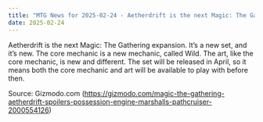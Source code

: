 ```yaml
---
title: "MTG News for 2025-02-24 - Aetherdrift is the next Magic: The Gathering expan..."
date: 2025-02-24
---
```


Aetherdrift is the next Magic: The Gathering expansion. It’s a new set, and it’s new. The core mechanic is a new mechanic, called Wild. The art, like the core mechanic, is new and different. The set will be released in April, so it means both the core mechanic and art will be available to play with before then.

Source: Gizmodo.com (https://gizmodo.com/magic-the-gathering-aetherdrift-spoilers-possession-engine-marshalls-pathcruiser-2000554126)
